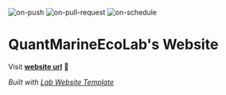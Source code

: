 
  ![on-push](../../actions/workflows/on-push.yaml/badge.svg)
  ![on-pull-request](../../actions/workflows/on-pull-request.yaml/badge.svg)
  ![on-schedule](../../actions/workflows/on-schedule.yaml/badge.svg)

  # QuantMarineEcoLab's Website

  Visit **[website url](#)** 🚀

  _Built with [Lab Website Template](https://greene-lab.gitbook.io/lab-website-template-docs)_
